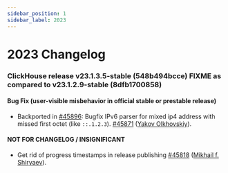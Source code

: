 ```yaml
---
sidebar_position: 1
sidebar_label: 2023
---
```


# 2023 Changelog

### ClickHouse release v23.1.3.5-stable (548b494bcce) FIXME as compared to v23.1.2.9-stable (8dfb1700858)

#### Bug Fix (user-visible misbehavior in official stable or prestable release)

* Backported in [#45896](https://github.com/ClickHouse/ClickHouse/issues/45896): Bugfix IPv6 parser for mixed ip4 address with missed first octet (like `::.1.2.3`). [#45871](https://github.com/ClickHouse/ClickHouse/pull/45871) ([Yakov Olkhovskiy](https://github.com/yakov-olkhovskiy)).

#### NOT FOR CHANGELOG / INSIGNIFICANT

* Get rid of progress timestamps in release publishing [#45818](https://github.com/ClickHouse/ClickHouse/pull/45818) ([Mikhail f. Shiryaev](https://github.com/Felixoid)).
